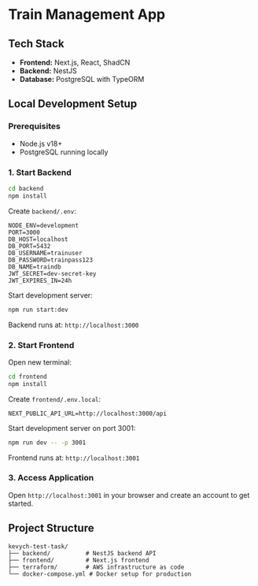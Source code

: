 # Train Management App

## Tech Stack

- **Frontend:** Next.js, React, ShadCN
- **Backend:** NestJS
- **Database:** PostgreSQL with TypeORM

## Local Development Setup

### Prerequisites

- Node.js v18+
- PostgreSQL running locally

### 1. Start Backend

```bash
cd backend
npm install
```

Create `backend/.env`:

```env
NODE_ENV=development
PORT=3000
DB_HOST=localhost
DB_PORT=5432
DB_USERNAME=trainuser
DB_PASSWORD=trainpass123
DB_NAME=traindb
JWT_SECRET=dev-secret-key
JWT_EXPIRES_IN=24h
```

Start development server:

```bash
npm run start:dev
```

Backend runs at: `http://localhost:3000`

### 2. Start Frontend

Open new terminal:

```bash
cd frontend
npm install
```

Create `frontend/.env.local`:

```env
NEXT_PUBLIC_API_URL=http://localhost:3000/api
```

Start development server on port 3001:

```bash
npm run dev -- -p 3001
```

Frontend runs at: `http://localhost:3001`

### 3. Access Application

Open `http://localhost:3001` in your browser and create an account to get started.

## Project Structure

```
kevych-test-task/
├── backend/          # NestJS backend API
├── frontend/         # Next.js frontend
├── terraform/        # AWS infrastructure as code
└── docker-compose.yml # Docker setup for production
```
